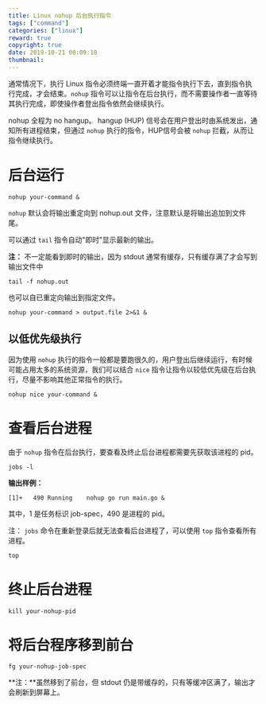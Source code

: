```yaml
---
title: Linux nohup 后台执行指令
tags: ["command"]
categories: ["linux"]
reward: true
copyright: true
date: 2019-10-21 00:09:18
thumbnail:
---
```




通常情况下，执行 Linux 指令必须终端一直开着才能指令执行下去，直到指令执行完成，才会结束。`nohup` 指令可以让指令在后台执行，而不需要操作者一直等待其执行完成，即使操作者登出指令依然会继续执行。

<!--more-->

nohup 全程为 no hangup。 hangup (HUP) 信号会在用户登出时由系统发出，通知所有进程结束，但通过 `nohup` 执行的指令，HUP信号会被 `nohup` 拦截，从而让指令继续执行。

# 后台运行

```shell
nohup your-command &
```

`nohup` 默认会将输出重定向到  nohup.out  文件，注意默认是将输出追加到文件尾。

可以通过 `tail` 指令自动"即时"显示最新的输出。

**注：** 不一定能看到即时的输出，因为 stdout 通常有缓存，只有缓存满了才会写到输出文件中

```shell
tail -f nohup.out
```

也可以自已重定向输出到指定文件。

```shell
nohup your-command > output.file 2>&1 &
```

## 以低优先级执行

因为使用 `nohup` 执行的指令一般都是要跑很久的，用户登出后继续运行，有时候可能占用太多的系统资源，我们可以结合 `nice` 指令让指令以较低优先级在后台执行，尽量不影响其他正常指令的执行。

```shell
nohup nice your-command &
```

# 查看后台进程

由于 `nohup` 指令在后台执行，要查看及终止后台进程都需要先获取该进程的 pid。

```shell
jobs -l
```

**输出样例：** 

```shell
[1]+   490 Running    nohup go run main.go &
```

其中，1 是任务标识 job-spec，490 是进程的 pid。

注： `jobs` 命令在重新登录后就无法查看后台进程了，可以使用 `top` 指令查看所有进程。

```shell
top
```



# 终止后台进程

```shell
kill your-nohup-pid
```

# 将后台程序移到前台

```shell
fg your-nohup-job-spec
```

**注：**虽然移到了前台，但 stdout 仍是带缓存的，只有等缓冲区满了，输出才会刷新到屏幕上。